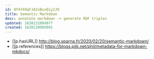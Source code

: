 ```yaml
---
id: 0f4Y49qFJA2sBuvQiy2J9
title: Semantic Markdown
desc: annotate markdown -> generate RDF triples
updated: 1638131084977
created: 1638130985091
---
```



- [[p.hasURL]] http://blog.sparna.fr/2020/02/20/semantic-markdown/
- [[p.references]] https://blogs.pjjk.net/phil/metadata-for-markdown-mkdocs/
